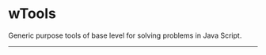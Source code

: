# wTools

Generic purpose tools of base level for solving problems in Java Script.

_ _ _ _ _ _














